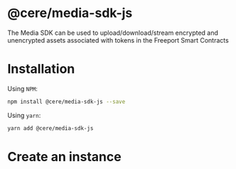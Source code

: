 # @cere/media-sdk-js

The Media SDK can be used to upload/download/stream encrypted and unencrypted assets associated with tokens in the Freeport Smart Contracts

# Installation

Using `NPM`:

```bash
npm install @cere/media-sdk-js --save
```

Using `yarn`:

```bash
yarn add @cere/media-sdk-js
```

# Create an instance

